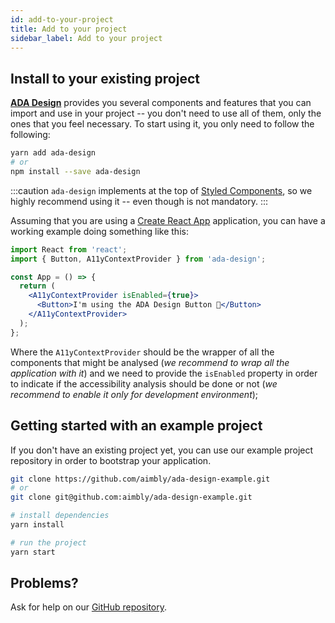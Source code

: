 ```yaml
---
id: add-to-your-project
title: Add to your project
sidebar_label: Add to your project
---
```


## Install to your existing project

[**ADA Design**](https://adadesign.io/) provides you several components and features that you can import and use in your project -- you don't need to use all of them, only the ones that you feel necessary. To start using it, you only need to follow the following:

```bash
yarn add ada-design
# or
npm install --save ada-design
```

:::caution
`ada-design` implements at the top of [Styled Components](https://styled-components.com/), so we highly recommend using it -- even though is not mandatory.
:::

Assuming that you are using a [Create React App](https://reactjs.org/docs/create-a-new-react-app.html) application, you can have a working example doing something like this:

```jsx
import React from 'react';
import { Button, A11yContextProvider } from 'ada-design';

const App = () => {
  return (
    <A11yContextProvider isEnabled={true}>
      <Button>I'm using the ADA Design Button 🌮</Button>
    </A11yContextProvider>
  );
};
```

Where the `A11yContextProvider` should be the wrapper of all the components that might be analysed (_we recommend to wrap all the application with it_) and we need to provide the `isEnabled` property in order to indicate if the accessibility analysis should be done or not (_we recommend to enable it only for development environment_);

## Getting started with an example project

If you don't have an existing project yet, you can use our example project repository in order to bootstrap your application.

```bash
git clone https://github.com/aimbly/ada-design-example.git
# or
git clone git@github.com:aimbly/ada-design-example.git
```

```bash
# install dependencies
yarn install

# run the project
yarn start
```

## Problems?

Ask for help on our [GitHub repository](https://github.com/aimbly/ada-design).
